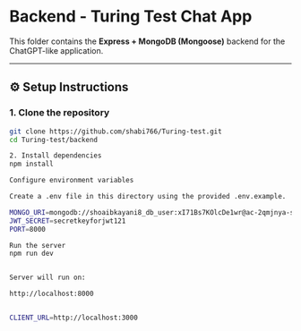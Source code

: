 # Backend - Turing Test Chat App

This folder contains the **Express + MongoDB (Mongoose)** backend for the ChatGPT-like application.

---

## ⚙️ Setup Instructions

### 1. Clone the repository
```bash
git clone https://github.com/shabi766/Turing-test.git
cd Turing-test/backend

2. Install dependencies
npm install

Configure environment variables

Create a .env file in this directory using the provided .env.example.

MONGO_URI=mongodb://shoaibkayani8_db_user:xI71Bs7KOlcDe1wr@ac-2qmjnya-shard-00-00.ejvkt3x.mongodb.net:27017,ac-2qmjnya-shard-00-01.ejvkt3x.mongodb.net:27017,ac-2qmjnya-shard-00-02.ejvkt3x.mongodb.net:27017/?ssl=true&replicaSet=atlas-1pza4t-shard-0&authSource=admin&retryWrites=true&w=majority&appName=Cluster0
JWT_SECRET=secretkeyforjwt121
PORT=8000

Run the server
npm run dev


Server will run on:

http://localhost:8000


CLIENT_URL=http://localhost:3000